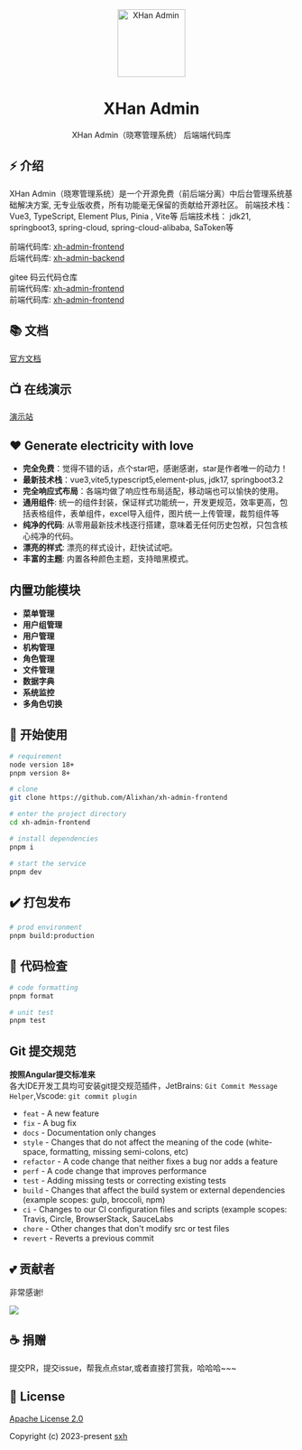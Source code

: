 <div align="center">
  <img alt="XHan Admin" width="120" height="120" src="public/favicon.svg">
  <h1>XHan Admin</h1>
   XHan Admin（晓寒管理系统） 后端端代码库
</div>

## ⚡ 介绍

XHan Admin（晓寒管理系统）是一个开源免费（前后端分离）中后台管理系统基础解决方案, 无专业版收费，所有功能毫无保留的贡献给开源社区。
前端技术栈： Vue3, TypeScript, Element Plus, Pinia , Vite等
后端技术栈： jdk21, springboot3, spring-cloud, spring-cloud-alibaba, SaToken等

前端代码库: [xh-admin-frontend](https://github.com/Alixhan/xh-admin-frontend)<br>
后端代码库: [xh-admin-backend](https://github.com/Alixhan/xh-admin-backend)

gitee 码云代码仓库<br>
前端代码库: [xh-admin-frontend](https://github.com/Alixhan/xh-admin-frontend)<br>
前端代码库: [xh-admin-frontend](https://github.com/Alixhan/xh-admin-frontend)

## 📚 文档

[官方文档](http://www.xhansky.cn)

## 📺 在线演示

[演示站](http://demo.xhansky.cn)

## ❤️ Generate electricity with love

- **完全免费**：觉得不错的话，点个star吧，感谢感谢，star是作者唯一的动力！
- **最新技术栈**：vue3,vite5,typescript5,element-plus, jdk17, springboot3.2
- **完全响应式布局**：各端均做了响应性布局适配，移动端也可以愉快的使用。
- **通用组件**: 统一的组件封装，保证样式功能统一，开发更规范，效率更高，包括表格组件，表单组件，excel导入组件，图片统一上传管理，裁剪组件等
- **纯净的代码**: 从零用最新技术栈逐行搭建，意味着无任何历史包袱，只包含核心纯净的代码。
- **漂亮的样式**: 漂亮的样式设计，赶快试试吧。
- **丰富的主题**: 内置各种颜色主题，支持暗黑模式。

## 内置功能模块
- **菜单管理**
- **用户组管理**
- **用户管理**
- **机构管理**
- **角色管理**
- **文件管理**
- **数据字典**
- **系统监控**
- **多角色切换**

## 🚀 开始使用

```bash
# requirement
node version 18+
pnpm version 8+

# clone
git clone https://github.com/Alixhan/xh-admin-frontend

# enter the project directory
cd xh-admin-frontend

# install dependencies
pnpm i

# start the service
pnpm dev
```

## ✔️ 打包发布

```bash
# prod environment
pnpm build:production
```

## 🔧 代码检查

```bash
# code formatting
pnpm format

# unit test
pnpm test
```

## Git 提交规范

**按照Angular提交标准来**<br>
各大IDE开发工具均可安装git提交规范插件，JetBrains: `Git Commit Message Helper`,Vscode: `git commit plugin`

* `feat` - A new feature
* `fix` - A bug fix
* `docs` - Documentation only changes
* `style` - Changes that do not affect the meaning of the code (white-space, formatting, missing semi-colons, etc)
* `refactor` - A code change that neither fixes a bug nor adds a feature
* `perf` - A code change that improves performance
* `test` - Adding missing tests or correcting existing tests
* `build` - Changes that affect the build system or external dependencies (example scopes: gulp, broccoli, npm)
* `ci` - Changes to our Cl configuration files and scripts (example scopes: Travis, Circle, BrowserStack, SauceLabs
* `chore` - Other changes that don't modify src or test files
* `revert` - Reverts a previous commit

## 💕 贡献者

非常感谢!

<a href="https://github.com/Alixhan/xh-admin-frontend/graphs/contributors">
  <img src="https://contrib.rocks/image?repo=Alixhan/xh-admin-frontend" />
</a>

## ☕ 捐赠

提交PR，提交issue，帮我点点star,或者直接打赏我，哈哈哈~~~

[//]: # (## 交流群)

[//]: # ()
[//]: # (扫码加我微信（备注：xh），邀请你进微信交流群)

[//]: # ()
[//]: # (![wechat.png]&#40;docs/public/image/wechat.png&#41;)

## 📄 License

[Apache License 2.0](./LICENSE)

Copyright (c) 2023-present [sxh](https://github.com/Alixhan)
